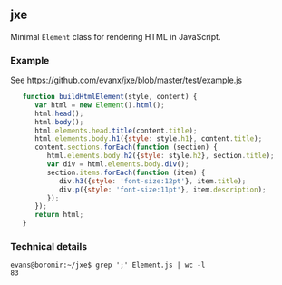 ## jxe

Minimal `Element` class for rendering HTML in JavaScript.

### Example 

See https://github.com/evanx/jxe/blob/master/test/example.js

```javascript
   function buildHtmlElement(style, content) {
      var html = new Element().html();
      html.head();
      html.body();
      html.elements.head.title(content.title);
      html.elements.body.h1({style: style.h1}, content.title);
      content.sections.forEach(function (section) {
         html.elements.body.h2({style: style.h2}, section.title);
         var div = html.elements.body.div();
         section.items.forEach(function (item) {
            div.h3({style: 'font-size:12pt'}, item.title);
            div.p({style: 'font-size:11pt'}, item.description);
         });
      });
      return html;
   }
```

### Technical details

```shell
evans@boromir:~/jxe$ grep ';' Element.js | wc -l
83
```

```









```
